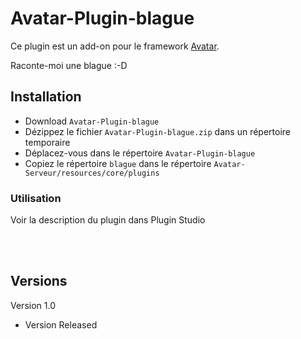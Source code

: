 # Avatar-Plugin-blague

Ce plugin est un add-on pour le framework [Avatar](https://github.com/Spikharpax/Avatar-Serveur-3.0).

Raconte-moi une blague :-D

## Installation

- Download `Avatar-Plugin-blague`
- Dézippez le fichier `Avatar-Plugin-blague.zip` dans un répertoire temporaire
- Déplacez-vous dans le répertoire `Avatar-Plugin-blague`
- Copiez le répertoire `blague` dans le répertoire `Avatar-Serveur/resources/core/plugins`


### Utilisation

Voir la description du plugin dans Plugin Studio

<BR><BR>
 
## Versions
Version 1.0 
- Version Released
